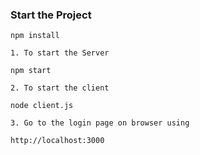 ###    Start the Project

   ```npm install```

    1. To start the Server

   ```npm start```

    2. To start the client

   ```node client.js```

    3. Go to the login page on browser using

   ```http://localhost:3000```